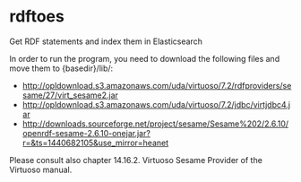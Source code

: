 # rdftoes
Get RDF statements and index them in Elasticsearch

In order to run the program, you need to download the following files and move them to {basedir}/lib/:
* http://opldownload.s3.amazonaws.com/uda/virtuoso/7.2/rdfproviders/sesame/27/virt_sesame2.jar
* http://opldownload.s3.amazonaws.com/uda/virtuoso/7.2/jdbc/virtjdbc4.jar
* http://downloads.sourceforge.net/project/sesame/Sesame%202/2.6.10/openrdf-sesame-2.6.10-onejar.jar?r=&ts=1440682105&use_mirror=heanet

Please consult also chapter 14.16.2. Virtuoso Sesame Provider of the Virtuoso manual.
